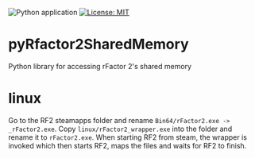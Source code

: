 ![Python application](https://github.com/TonyWhitley/pyRfactor2SharedMemory/workflows/Python%20application/badge.svg)
[![License: MIT](https://img.shields.io/badge/License-MIT-yellow.svg)](https://opensource.org/licenses/MIT)

# pyRfactor2SharedMemory
Python library for accessing rFactor 2's shared memory


# linux
Go to the RF2 steamapps folder and rename `Bin64/rFactor2.exe -> _rFactor2.exe`. Copy `linux/rFactor2_wrapper.exe` into the folder and rename it to `rFactor2.exe`. When starting RF2 from steam, the wrapper is invoked which then starts RF2, maps the files and waits for RF2 to finish.
